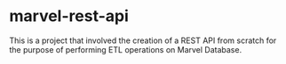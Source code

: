 # marvel-rest-api
This is a project that involved the creation of a REST API from scratch for the purpose of performing ETL operations on Marvel Database.

